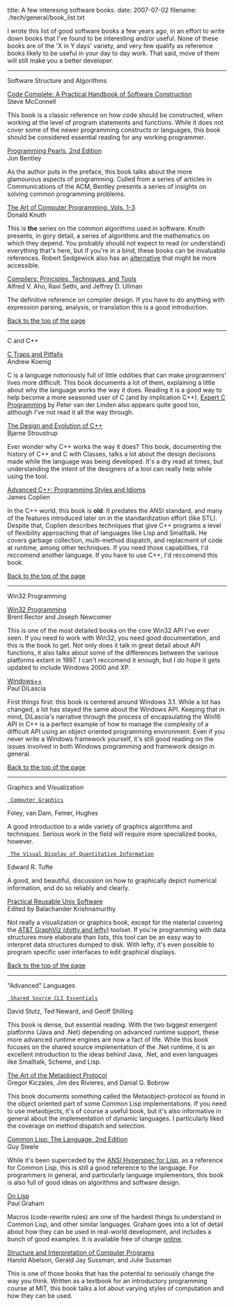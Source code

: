 title: A few interesing software books.
date: 2007-07-02
filename: ./tech/general/book_list.txt


<p>
   I wrote this list of good software books a few years ago, in an effort
   to write down books that I've found to be interesting and/or useful.
   None of these books are of the 'X in Y days' variety, and very few 
   qualify as reference books likely to be useful in your day
   to day work.  That said, move of them will still make you a better developer.
</p>

<hr>

<p class="section_header">
   <a name="ssa">
     Software Structure and Algorithms
   </a>
</p>

<div class="book_title">
   <a 
href="http://www.amazon.com/exec/obidos/tg/detail/-/1556154844/qid=1061504556/sr=8-1/ref=sr_8_1/002-0808278-8839253?v=glance&amp;s=books&amp;n=507846">
     Code Complete: A Practical Handbook of Software Construction
   </a>
</div>
<div class="book_author">
   Steve McConnell

</div>
<p class="book_description">   
   This book is a classic reference on how code should be constructed,
   when working at the level of program statements and functions. While
   it does not cover some of the newer programming constructs or languages,
   this book should be considered essential reading for any working programmer.
</p>

<div class="book_title">
   <a 
href="http://www.amazon.com/exec/obidos/tg/detail/-/0201657880/qid=1061504884/sr=8-1/ref=sr_8_1/002-0808278-8839253?v=glance&amp;s=books&amp;n=507846">
     Programming Pearls, 2nd Edition
   </a>
</div>
<div class="book_author">
   Jon Bentley
</div>
<p class="book_description">

   As the author puts in the preface, this book talks about the more
   glamourous aspects of programming. Culled from a series of articles
   in Communications of the ACM, Bentley presents a series of 
   insights on solving common programming problems.
</p>

<div class="book_title">
   <a 
href="http://www.amazon.com/exec/obidos/ASIN/0201485419/qid=1061504903/sr=2-1/ref=sr_2_1/002-0808278-8839253">
     The Art of Computer Programming, Vols. 1-3
   </a>
</div>
<div class="book_author">
   Donald Knuth
</div>
<p class="book_description">
   This is <b>the</b> series on the common algorithms used in software. Knuth
   presents, in gory detail, a series of algorithms and the mathematics on
   which they depend. You probably should not expect to read (or understand)
   everything that's here, but if you're in a bind, these books can be
   invaluable references. Robert Sedgewick also has an 
   <a 
href="http://www.amazon.com/exec/obidos/ASIN/0201756080/qid=1061504963/sr=2-2/ref=sr_2_2/002-0808278-8839253">alternative</a> 
that might be more accessible.

</p>

<div class="book_title">
   <a 
href="http://www.amazon.com/exec/obidos/tg/detail/-/0201100886/qid=1061505039/sr=1-1/ref=sr_1_1/002-0808278-8839253?v=glance&amp;s=books">
     Compilers: Principles, Techniques, and Tools
   </a>
</div>
<div class="book_author">
   Alfred V. Aho, Ravi Sethi, and Jeffrey D. Ullman
</div>
<p class="book_description">
   The definitive reference on compiler design. If you have to do anything 
   with expression parsing, analysis, or translation this is a good introduction.
</p>

<p class="return_link">
   <a href="#top">Back to the top of the page</a>
</p>

<hr>

<p class="section_header">
   <a name="ccpp">
      C and C++
   </a>
</p>

<div class="book_title">
   <a 
href="http://www.amazon.com/exec/obidos/tg/detail/-/0201179288/qid=1061505116/sr=1-1/ref=sr_1_1/002-0808278-8839253?v=glance&amp;s=books">
     C Traps and Pitfalls
   </a>
</div>
<div class="book_author">
   Andrew Koenig
</div>
<p class="book_description">
   C is a language notoriously full of little oddities that can
   make programmers' lives more difficult. This book documents a lot
   of them, explaining a little about why the language works the way
   it does. Reading it is a good way to help become a more seasoned
   user of C (and by implication C++). <a 
href="http://www.amazon.com/exec/obidos/tg/detail/-/0131774298/ref=pd_bxgy_text_1/002-0808278-8839253?v=glance&amp;s=books&amp;st=*">
   Expert C Programming</a> by Peter van der Linden also appears quite good
   too, although I've not read it all the way through.

</p>

<div class="book_title">
   <a 
href="http://www.amazon.com/exec/obidos/tg/detail/-/0201543303/qid=1061505218/sr=1-1/ref=sr_1_1/002-0808278-8839253?v=glance&amp;s=books">
     The Design and Evolution of C++
   </a>
</div>
<div class="book_author">
   Bjarne Stroustrup
</div>
<p class="book_description">
   Ever wonder why C++ works the way it does? This book, documenting
   the history of C++ and C with Classes, talks a lot about the design
   decisions made while the language was being developed. It's a dry
   read at times, but understanding the intent of the designers of a
   tool can really help while using the tool.
</p>

<div class="book_title">
   <a 
href="http://www.amazon.com/exec/obidos/tg/detail/-/0201548550/qid=1061505234/sr=1-1/ref=sr_1_1/002-0808278-8839253?v=glance&amp;s=books">
     Advanced C++: Programming Styles and Idioms
   </a>
</div>
<div class="book_author">
   James Coplien
</div>
<p class="book_description">
   In the C++ world, this book is <b>old</b>: It predates the ANSI standard,
   and many of the features introduced later on in the standardization effort
   (like STL). Despite that, Coplien describes techniques that give C++ programs
   a level of flexibility approaching that of languages like Lisp and Smalltalk.
   He covers garbage collection, multi-method dispatch, and replacment of code at
   runtime, among other techniques. If you need those capabilities, I'd reccomend
   another language. If you have to use C++, I'd reccomend this book.

</p>

<p class="return_link">
   <a href="#top">Back to the top of the page</a>
</p>

<hr>

<p class="section_header">
   <a name="win32">
      Win32 Programming
   </a>
</p>

<div class="book_title">
   <a 
href="http://www.amazon.com/exec/obidos/tg/detail/-/0201634929/qid=1061505254/sr=1-3/ref=sr_1_3/002-0808278-8839253?v=glance&amp;s=books">
     Win32 Programming
   </a>
</div>
<div class="book_author">
   Brent Rector and Joseph Newcomer
</div>
<p class="book_description">
   This is one of the most detailed books on the core Win32 API
   I've ever seen. If you need to work with Win32, you need good
   documentation, and this is the book to get. Not only does it
   talk in great detail about API functions, it also talks about
   some of the differences between the various platforms extant in
   1997. I can't reccomend it enough, but I do hope it gets updated
   to include Windows 2000 and XP.
</p>

<div class="book_title">
   <a 
href="http://www.amazon.com/exec/obidos/tg/detail/-/020160891X/qid=1061505338/sr=1-1/ref=sr_1_1/002-0808278-8839253?v=glance&amp;s=books">
     Windows++
   </a>
</div>
<div class="book_author">
   Paul DiLascia
</div>
<p class="book_description">
   First things first: this book is centered around Windows 3.1. While
   a lot has changed, a lot has stayed the same about the Windows API.
   Keeping that in mind, DiLascia's narrative through the process of
   encapsulating the Win16 API in C++ is a perfect example of how to
   manage the complexity of a difficult API using an object oriented
   programming environment. Even if you never write a Windows framework
   yourself, it's still good reading on the issues involved in both
   Windows programming and framework design in general.
</p>

<p class="return_link">

   <a href="#top">Back to the top of the page</a>
</p>

<hr>

<p class="section_header">
   <a name="gv">
      Graphics and Visualization
   </a>
</p>

<div class="book_title">
   <a 
href="http://www.amazon.com/exec/obidos/ASIN/0201848406/qid=1061505353/sr=2-1/ref=sr_2_1/002-0808278-8839253">

     Computer Graphics
   </a>
</div>
<div class="book_author">
   Foley, van Dam, Femer, Hughes
</div>
<p class="book_description">
   A good introduction to a wide variety of graphics algorithms and
   techniques. Serious work in the field will require more specialized
   books, however.
</p>


<div class="book_title">
   <a 
href="http://www.amazon.com/exec/obidos/ASIN/096139210X/qid%3D1061505501/sr%3D11-1/ref%3Dsr%5F11%5F1/002-0808278-8839253">

     The Visual Display of Quantitative Information
   </a>
</div>
<div class="book_author">
   Edward R. Tufte
</div>
<p class="book_description">
   A good, and beautiful, discussion on how to graphically depict
   numerical information, and do so reliably and clearly.
</p>

<div class="book_title">
   <a 
href="http://www.amazon.com/exec/obidos/ASIN/0471058076/qid%3D1061505543/sr%3D11-1/ref%3Dsr%5F11%5F1/002-0808278-8839253">
     Practical Reusable Unix Software
   </a>

</div>
<div class="book_author">
   Edited by Balachander Krishnamurthy
</div>
<p class="book_description">
   Not really a visualization or graphics book, except for the
   material covering the <a href="http://www.research.att.com/sw/tools/graphviz/">
   AT&amp;T GraphViz (dotty and lefty)</a> toolset. If you're programming with
   data structures more elaborate than lists, this tool can be an easy way
   to interpret data structures dumped to disk. With lefty, it's even possible
   to program specific user interfaces to edit graphical displays.
</p>

<p class="return_link">

   <a href="#top">Back to the top of the page</a>
</p>

<hr>

<p class="section_header">
   <a name="al">
      "Advanced" Languages
   </a>
</p>

<div class="book_title">
   <a 
href="http://www.amazon.com/exec/obidos/ASIN/059600351X/qid%3D1061505559/sr%3D11-1/ref%3Dsr%5F11%5F1/002-0808278-8839253">

     Shared Source CLI Essentials
   </a>
</div>
<div class="book_author">
   David Stutz, Ted Neward, and Geoff Shilling
</div>
<p class="book_description">
   This book is dense, but essential reading. With the two biggest
   emergent platforms (Java and .Net) depending on advanced runtime
   support, these more advanced runtime engines are now a fact of
   life. While this book focuses on the shared source implenentation
   of the .Net runtime, it is an excellent introduction to the ideas
   behind Java, .Net, and even languages like Smalltalk, Scheme, and
   Lisp.	
</p>

<div class="book_title">
   <a 
href="http://www.amazon.com/exec/obidos/search-handle-form/ref=dp_sr_00/002-0808278-8839253">
     The Art of the Metaobject Protocol
   </a>

</div>
<div class="book_author">
   Gregor Kiczales, Jim des Rivieres, and Danial G. Bobrow
</div>
<p class="book_description">
   This book documents something called the Metaobject-protocol as 
   found in the object oriented part of some Common Lisp implementations.
   If you need to use metaobjects, it's of course a useful book, but it's
   also informative in general about the implementation of dynamic
   languages. I particularly liked the coverage on method dispatch and
   selection.
</p>

<div class="book_title">
   <a 
href="http://www.amazon.com/exec/obidos/tg/detail/-/1555580416/qid=1061505589/sr=1-7/ref=sr_1_7/002-0808278-8839253?v=glance&amp;s=books">
     Common Lisp: The Language, 2nd Edition
   </a>
</div>

<div class="book_author">
   Guy Steele
</div>
<p class="book_description">
   While it's been superceded by the <a href="http://www.lispworks.com/reference/HyperSpec/">
   ANSI Hyperspec for Lisp</a>, as a reference for Common Lisp, this is still
   a good reference to the language. For programmers in general, and particularly
   language implementors, this book is also full of good ideas on algorithms and 
   software design.

</p>

<div class="book_title">
   <a 
href="http://www.amazon.com/exec/obidos/tg/detail/-/0130305529/qid=1061505607/sr=1-1/ref=sr_1_1/002-0808278-8839253?v=glance&amp;s=books">
     On Lisp
   </a>

</div>
<div class="book_author">
   Paul Graham
</div>
<p class="book_description">
   Macros (code-rewrite rules) are one of the hardest things to understand
   in Common Lisp, and other similar languages. Graham goes into a lot of
   detail about how they can be used in real-world development, and includes
   a bunch of good examples. It is available free of charge
  <a href="http://www.paulgraham.com/onlisp.html"> online</a>.
</p>

<div class="book_title">
   <a 
href="http://www.amazon.com/exec/obidos/tg/detail/-/0262011530/qid=1061505635/sr=1-1/ref=sr_1_1/002-0808278-8839253?v=glance&amp;s=books">
     Structure and Interpretation of Computer Programs
   </a>
</div>
<div class="book_author">
   Harold Abelson, Gerald Jay Sussman, and Julie Sussman
</div>
<p class="book_description">
   This is one of those books that has the potential to seriously change
   the way you think. Written as a textbook for an introductory programming
   course at MIT, this book talks a lot about varying styles of computation
   and how they can be used. 
</p>
